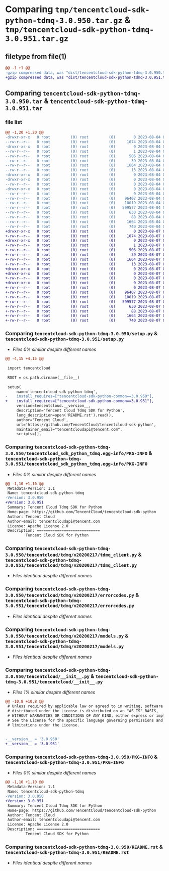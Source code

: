 # Comparing `tmp/tencentcloud-sdk-python-tdmq-3.0.950.tar.gz` & `tmp/tencentcloud-sdk-python-tdmq-3.0.951.tar.gz`

## filetype from file(1)

```diff
@@ -1 +1 @@
-gzip compressed data, was "dist/tencentcloud-sdk-python-tdmq-3.0.950.tar", last modified: Fri Aug  4 00:35:44 2023, max compression
+gzip compressed data, was "dist/tencentcloud-sdk-python-tdmq-3.0.951.tar", last modified: Mon Aug  7 00:35:36 2023, max compression
```

## Comparing `tencentcloud-sdk-python-tdmq-3.0.950.tar` & `tencentcloud-sdk-python-tdmq-3.0.951.tar`

### file list

```diff
@@ -1,20 +1,20 @@
-drwxr-xr-x   0 root         (0) root         (0)        0 2023-08-04 00:35:44.000000 tencentcloud-sdk-python-tdmq-3.0.950/
--rw-r--r--   0 root         (0) root         (0)     1074 2023-08-04 00:35:44.000000 tencentcloud-sdk-python-tdmq-3.0.950/setup.py
-drwxr-xr-x   0 root         (0) root         (0)        0 2023-08-04 00:35:44.000000 tencentcloud-sdk-python-tdmq-3.0.950/tencentcloud_sdk_python_tdmq.egg-info/
--rw-r--r--   0 root         (0) root         (0)        1 2023-08-04 00:35:44.000000 tencentcloud-sdk-python-tdmq-3.0.950/tencentcloud_sdk_python_tdmq.egg-info/dependency_links.txt
--rw-r--r--   0 root         (0) root         (0)      506 2023-08-04 00:35:44.000000 tencentcloud-sdk-python-tdmq-3.0.950/tencentcloud_sdk_python_tdmq.egg-info/SOURCES.txt
--rw-r--r--   0 root         (0) root         (0)       39 2023-08-04 00:35:44.000000 tencentcloud-sdk-python-tdmq-3.0.950/tencentcloud_sdk_python_tdmq.egg-info/requires.txt
--rw-r--r--   0 root         (0) root         (0)     1664 2023-08-04 00:35:44.000000 tencentcloud-sdk-python-tdmq-3.0.950/tencentcloud_sdk_python_tdmq.egg-info/PKG-INFO
--rw-r--r--   0 root         (0) root         (0)       13 2023-08-04 00:35:44.000000 tencentcloud-sdk-python-tdmq-3.0.950/tencentcloud_sdk_python_tdmq.egg-info/top_level.txt
-drwxr-xr-x   0 root         (0) root         (0)        0 2023-08-04 00:35:44.000000 tencentcloud-sdk-python-tdmq-3.0.950/tencentcloud/
-drwxr-xr-x   0 root         (0) root         (0)        0 2023-08-04 00:35:44.000000 tencentcloud-sdk-python-tdmq-3.0.950/tencentcloud/tdmq/
--rw-r--r--   0 root         (0) root         (0)        0 2023-08-04 00:35:44.000000 tencentcloud-sdk-python-tdmq-3.0.950/tencentcloud/tdmq/__init__.py
-drwxr-xr-x   0 root         (0) root         (0)        0 2023-08-04 00:35:44.000000 tencentcloud-sdk-python-tdmq-3.0.950/tencentcloud/tdmq/v20200217/
--rw-r--r--   0 root         (0) root         (0)        0 2023-08-04 00:35:44.000000 tencentcloud-sdk-python-tdmq-3.0.950/tencentcloud/tdmq/v20200217/__init__.py
--rw-r--r--   0 root         (0) root         (0)    96407 2023-08-04 00:35:44.000000 tencentcloud-sdk-python-tdmq-3.0.950/tencentcloud/tdmq/v20200217/tdmq_client.py
--rw-r--r--   0 root         (0) root         (0)    10019 2023-08-04 00:35:44.000000 tencentcloud-sdk-python-tdmq-3.0.950/tencentcloud/tdmq/v20200217/errorcodes.py
--rw-r--r--   0 root         (0) root         (0)   599577 2023-08-04 00:35:44.000000 tencentcloud-sdk-python-tdmq-3.0.950/tencentcloud/tdmq/v20200217/models.py
--rw-r--r--   0 root         (0) root         (0)      630 2023-08-04 00:35:44.000000 tencentcloud-sdk-python-tdmq-3.0.950/tencentcloud/__init__.py
--rw-r--r--   0 root         (0) root         (0)       88 2023-08-04 00:35:44.000000 tencentcloud-sdk-python-tdmq-3.0.950/setup.cfg
--rw-r--r--   0 root         (0) root         (0)     1664 2023-08-04 00:35:44.000000 tencentcloud-sdk-python-tdmq-3.0.950/PKG-INFO
--rw-r--r--   0 root         (0) root         (0)      740 2023-08-04 00:35:44.000000 tencentcloud-sdk-python-tdmq-3.0.950/README.rst
+drwxr-xr-x   0 root         (0) root         (0)        0 2023-08-07 00:35:36.000000 tencentcloud-sdk-python-tdmq-3.0.951/
+-rw-r--r--   0 root         (0) root         (0)     1074 2023-08-07 00:35:36.000000 tencentcloud-sdk-python-tdmq-3.0.951/setup.py
+drwxr-xr-x   0 root         (0) root         (0)        0 2023-08-07 00:35:36.000000 tencentcloud-sdk-python-tdmq-3.0.951/tencentcloud_sdk_python_tdmq.egg-info/
+-rw-r--r--   0 root         (0) root         (0)        1 2023-08-07 00:35:36.000000 tencentcloud-sdk-python-tdmq-3.0.951/tencentcloud_sdk_python_tdmq.egg-info/dependency_links.txt
+-rw-r--r--   0 root         (0) root         (0)      506 2023-08-07 00:35:36.000000 tencentcloud-sdk-python-tdmq-3.0.951/tencentcloud_sdk_python_tdmq.egg-info/SOURCES.txt
+-rw-r--r--   0 root         (0) root         (0)       39 2023-08-07 00:35:36.000000 tencentcloud-sdk-python-tdmq-3.0.951/tencentcloud_sdk_python_tdmq.egg-info/requires.txt
+-rw-r--r--   0 root         (0) root         (0)     1664 2023-08-07 00:35:36.000000 tencentcloud-sdk-python-tdmq-3.0.951/tencentcloud_sdk_python_tdmq.egg-info/PKG-INFO
+-rw-r--r--   0 root         (0) root         (0)       13 2023-08-07 00:35:36.000000 tencentcloud-sdk-python-tdmq-3.0.951/tencentcloud_sdk_python_tdmq.egg-info/top_level.txt
+drwxr-xr-x   0 root         (0) root         (0)        0 2023-08-07 00:35:36.000000 tencentcloud-sdk-python-tdmq-3.0.951/tencentcloud/
+drwxr-xr-x   0 root         (0) root         (0)        0 2023-08-07 00:35:36.000000 tencentcloud-sdk-python-tdmq-3.0.951/tencentcloud/tdmq/
+-rw-r--r--   0 root         (0) root         (0)        0 2023-08-07 00:35:36.000000 tencentcloud-sdk-python-tdmq-3.0.951/tencentcloud/tdmq/__init__.py
+drwxr-xr-x   0 root         (0) root         (0)        0 2023-08-07 00:35:36.000000 tencentcloud-sdk-python-tdmq-3.0.951/tencentcloud/tdmq/v20200217/
+-rw-r--r--   0 root         (0) root         (0)        0 2023-08-07 00:35:36.000000 tencentcloud-sdk-python-tdmq-3.0.951/tencentcloud/tdmq/v20200217/__init__.py
+-rw-r--r--   0 root         (0) root         (0)    96407 2023-08-07 00:35:36.000000 tencentcloud-sdk-python-tdmq-3.0.951/tencentcloud/tdmq/v20200217/tdmq_client.py
+-rw-r--r--   0 root         (0) root         (0)    10019 2023-08-07 00:35:36.000000 tencentcloud-sdk-python-tdmq-3.0.951/tencentcloud/tdmq/v20200217/errorcodes.py
+-rw-r--r--   0 root         (0) root         (0)   599577 2023-08-07 00:35:36.000000 tencentcloud-sdk-python-tdmq-3.0.951/tencentcloud/tdmq/v20200217/models.py
+-rw-r--r--   0 root         (0) root         (0)      630 2023-08-07 00:35:36.000000 tencentcloud-sdk-python-tdmq-3.0.951/tencentcloud/__init__.py
+-rw-r--r--   0 root         (0) root         (0)       88 2023-08-07 00:35:36.000000 tencentcloud-sdk-python-tdmq-3.0.951/setup.cfg
+-rw-r--r--   0 root         (0) root         (0)     1664 2023-08-07 00:35:36.000000 tencentcloud-sdk-python-tdmq-3.0.951/PKG-INFO
+-rw-r--r--   0 root         (0) root         (0)      740 2023-08-07 00:35:36.000000 tencentcloud-sdk-python-tdmq-3.0.951/README.rst
```

### Comparing `tencentcloud-sdk-python-tdmq-3.0.950/setup.py` & `tencentcloud-sdk-python-tdmq-3.0.951/setup.py`

 * *Files 0% similar despite different names*

```diff
@@ -4,15 +4,15 @@
 
 import tencentcloud
 
 ROOT = os.path.dirname(__file__)
 
 setup(
     name='tencentcloud-sdk-python-tdmq',
-    install_requires=["tencentcloud-sdk-python-common==3.0.950"],
+    install_requires=["tencentcloud-sdk-python-common==3.0.951"],
     version=tencentcloud.__version__,
     description='Tencent Cloud Tdmq SDK for Python',
     long_description=open('README.rst').read(),
     author='Tencent Cloud',
     url='https://github.com/TencentCloud/tencentcloud-sdk-python',
     maintainer_email="tencentcloudapi@tencent.com",
     scripts=[],
```

### Comparing `tencentcloud-sdk-python-tdmq-3.0.950/tencentcloud_sdk_python_tdmq.egg-info/PKG-INFO` & `tencentcloud-sdk-python-tdmq-3.0.951/tencentcloud_sdk_python_tdmq.egg-info/PKG-INFO`

 * *Files 0% similar despite different names*

```diff
@@ -1,10 +1,10 @@
 Metadata-Version: 1.1
 Name: tencentcloud-sdk-python-tdmq
-Version: 3.0.950
+Version: 3.0.951
 Summary: Tencent Cloud Tdmq SDK for Python
 Home-page: https://github.com/TencentCloud/tencentcloud-sdk-python
 Author: Tencent Cloud
 Author-email: tencentcloudapi@tencent.com
 License: Apache License 2.0
 Description: ============================
         Tencent Cloud SDK for Python
```

### Comparing `tencentcloud-sdk-python-tdmq-3.0.950/tencentcloud/tdmq/v20200217/tdmq_client.py` & `tencentcloud-sdk-python-tdmq-3.0.951/tencentcloud/tdmq/v20200217/tdmq_client.py`

 * *Files identical despite different names*

### Comparing `tencentcloud-sdk-python-tdmq-3.0.950/tencentcloud/tdmq/v20200217/errorcodes.py` & `tencentcloud-sdk-python-tdmq-3.0.951/tencentcloud/tdmq/v20200217/errorcodes.py`

 * *Files identical despite different names*

### Comparing `tencentcloud-sdk-python-tdmq-3.0.950/tencentcloud/tdmq/v20200217/models.py` & `tencentcloud-sdk-python-tdmq-3.0.951/tencentcloud/tdmq/v20200217/models.py`

 * *Files identical despite different names*

### Comparing `tencentcloud-sdk-python-tdmq-3.0.950/tencentcloud/__init__.py` & `tencentcloud-sdk-python-tdmq-3.0.951/tencentcloud/__init__.py`

 * *Files 1% similar despite different names*

```diff
@@ -10,8 +10,8 @@
 # Unless required by applicable law or agreed to in writing, software
 # distributed under the License is distributed on an "AS IS" BASIS,
 # WITHOUT WARRANTIES OR CONDITIONS OF ANY KIND, either express or implied.
 # See the License for the specific language governing permissions and
 # limitations under the License.
 
 
-__version__ = '3.0.950'
+__version__ = '3.0.951'
```

### Comparing `tencentcloud-sdk-python-tdmq-3.0.950/PKG-INFO` & `tencentcloud-sdk-python-tdmq-3.0.951/PKG-INFO`

 * *Files 0% similar despite different names*

```diff
@@ -1,10 +1,10 @@
 Metadata-Version: 1.1
 Name: tencentcloud-sdk-python-tdmq
-Version: 3.0.950
+Version: 3.0.951
 Summary: Tencent Cloud Tdmq SDK for Python
 Home-page: https://github.com/TencentCloud/tencentcloud-sdk-python
 Author: Tencent Cloud
 Author-email: tencentcloudapi@tencent.com
 License: Apache License 2.0
 Description: ============================
         Tencent Cloud SDK for Python
```

### Comparing `tencentcloud-sdk-python-tdmq-3.0.950/README.rst` & `tencentcloud-sdk-python-tdmq-3.0.951/README.rst`

 * *Files identical despite different names*


